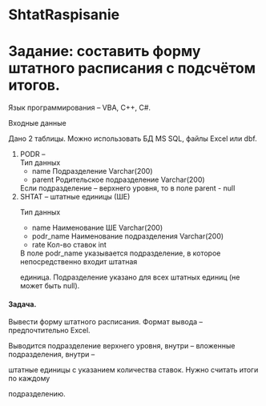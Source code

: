 # ShtatRaspisanie
<h1>Задание: составить форму штатного расписания с подсчётом итогов.</h1>

<p>Язык программирования – VBA, C++, C#.

Входные данные

Дано 2 таблицы. Можно использовать БД MS SQL, файлы Excel или dbf.
</p>
<ol>
<li> PODR – <br>
Тип данных <br>
<ul>
<li>name Подразделение Varchar(200) </li>

<li>parent Родительское подразделение Varchar(200) </li>
</ul>
Если подразделение – верхнего уровня, то в поле parent - null
</li>
<li> SHTAT – штатные единицы (ШЕ)
<br>

Тип данных 
<ul>
<li>name Наименование ШЕ Varchar(200) </li>

<li>podr_name Наименование подразделения Varchar(200) </li>

<li>rate Кол-во ставок int </li>
</ul>
В поле podr_name указывается подразделение, в которое непосредственно входит штатная 

единица. Подразделение указано для всех штатных единиц (не может быть null).
</li>
</ol>

<h4>Задача.</h4>

<p>Вывести форму штатного расписания. Формат вывода – предпочтительно Excel.

Выводится подразделение верхнего уровня, внутри – вложенные подразделения, внутри – 

штатные единицы с указанием количества ставок. Нужно считать итоги по каждому 

подразделению.</p>

